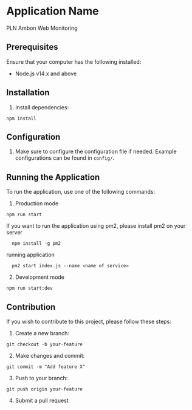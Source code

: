 # Application Name

PLN Ambon Web Monitoring

## Prerequisites

Ensure that your computer has the following installed:

- Node.js v14.x and above

## Installation

1. Install dependencies:
 
  ```
  npm install
  ```

## Configuration

1. Make sure to configure the configuration file if needed. Example configurations can be found in `config/`. 

## Running the Application

To run the application, use one of the following commands:

1. Production mode
```
npm run start
```

If you want to run the application using pm2, please install pm2 on your server

```
  npm install -g pm2
```

running application

```
  pm2 start index.js --name <name of service>
```

2. Development mode
```
npm run start:dev

```

## Contribution

If you wish to contribute to this project, please follow these steps:

1. Create a new branch:
```
git checkout -b your-feature

```

2. Make changes and commit:
```
git commit -m "Add feature X"
```

3. Push to your branch:
```
git push origin your-feature

```

4. Submit a pull request
